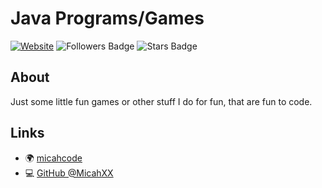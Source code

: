 <h1>
    Java Programs/Games
</h1>

[![Website](https://img.shields.io/badge/Website-micahcode.com-blue?style=for-the-badge)](https://micahcode.com)
<img src="https://img.shields.io/github/followers/MicahXX?style=for-the-badge" alt="Followers Badge"/>
<img src="https://img.shields.io/github/stars/MicahXX/OwnWebsite?style=for-the-badge" alt="Stars Badge"/>

##  About
Just some little fun games or other stuff I do for fun, that are fun to code. 

##  Links
- 🌍 [micahcode](https://micahcode.com)
- 💻 [GitHub @MicahXX](https://github.com/MicahXX)
